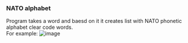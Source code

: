 ### NATO alphabet

Program takes a word and baesd on it it creates list with NATO phonetic alphabet clear code words.\
For example:
![image](https://github.com/Qubav/NATO_alphabet/assets/124883831/1f684e3e-71f5-4831-a7e8-f7acc3f3dcd6)
